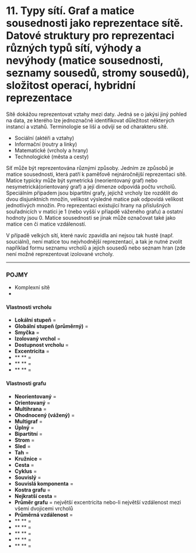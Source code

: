 # 11. Typy sítí. Graf a matice sousednosti jako reprezentace sítě. Datové struktury pro reprezentaci různých typů sítí, výhody a nevýhody (matice sousednosti, seznamy sousedů, stromy sousedů), složitost operací, hybridní reprezentace

Sítě dokážou reprezentovat vztahy mezi daty. Jedná se o jakýsi jiný pohled na data, ze kterého lze jednoznačně identifikovat důležitost některých instancí a vztahů. Terminologie se liší a odvíjí se od charakteru sítě.
- Sociální (aktéři a vztahy)
- Informační (routry a linky)
- Matematické (vrcholy a hrany)
- Technologické (města a cesty)

Síť může být reprezentována různými způsoby. Jedním ze způsobů je matice sousednosti, která patří k paměťově nejnáročnější reprezentaci sítě. Matice typicky může být symetrická (neorientovaný graf) nebo nesymetrická(orientovaný graf) a její dimenze odpovídá počtu vrcholů. Speciálním případem jsou bipartitní grafy, jejichž vrcholy lze rozdělit do dvou disjunktních množin, velikost výsledné matice pak odpovídá velikost jednotlivých množin. Pro reprezentaci existující hrany na příslušných souřadnicích v matici je 1 (nebo vyšší v příapdě váženého grafu) a ostatní hodnoty jsou 0. Matice sousednosti se jinak může označovat také jako matice cen či matice vzdáleností.

V případě velkých sítí, které navíc zpavidla ani nejsou tak husté (např. souciální), není matice tou nejvhodnější reprezentací, a tak je nutné zvolit například formu seznamu vrcholů a jejich sousedů nebo seznam hran (zde není možné reprezentovat izolované vrcholy.

---
### POJMY
- Komplexní sítě
- 
#### Vlastnosti vrcholu

- **Lokální stupeň** = 
- **Globální stupeň (průměrný)** = 
- **Smyčka** =
- **Izolovaný vrchol** =
- **Dostupnost vrcholu** =
- **Excentricita** =
- ** ** =
- ** ** =
- ** ** =

#### Vlastnosti grafu
- **Neorientovaný** =
- **Orientovaný** =
- **Multihrana** =
- **Ohodnocený (vážený)** =
- **Multigraf** =
- **Úplný** =
- **Bipartitní** =
- **Strom** =
- **Sled** =
- **Tah** =
- **Kružnice** =
- **Cesta** =
- **Cyklus** =
- **Souvislý** =
- **Souvislá komponenta** =
- **Kostra grafu** =
- **Nejkratší cesta** =
- **Průměr grafu** = největší excentricita nebo-li největší vzdálenost mezi všemi dvojicemi vrcholů
- **Průměrná vzdálenost** =
- ** ** =
- ** ** =
- ** ** =
- ** ** =
- ** ** =
